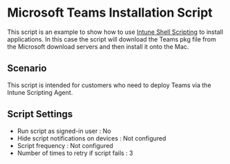 # Microsoft Teams Installation Script

This script is an example to show how to use [Intune Shell Scripting](https://docs.microsoft.com/en-us/mem/intune/apps/macos-shell-scripts) to install applications. In this case the script will download the Teams pkg file from the Microsoft download servers and then install it onto the Mac.

## Scenario

This script is intended for customers who need to deploy Teams via the Intune Scripting Agent.


## Script Settings

- Run script as signed-in user : No
- Hide script notifications on devices : Not configured
- Script frequency : Not configured
- Number of times to retry if script fails : 3

